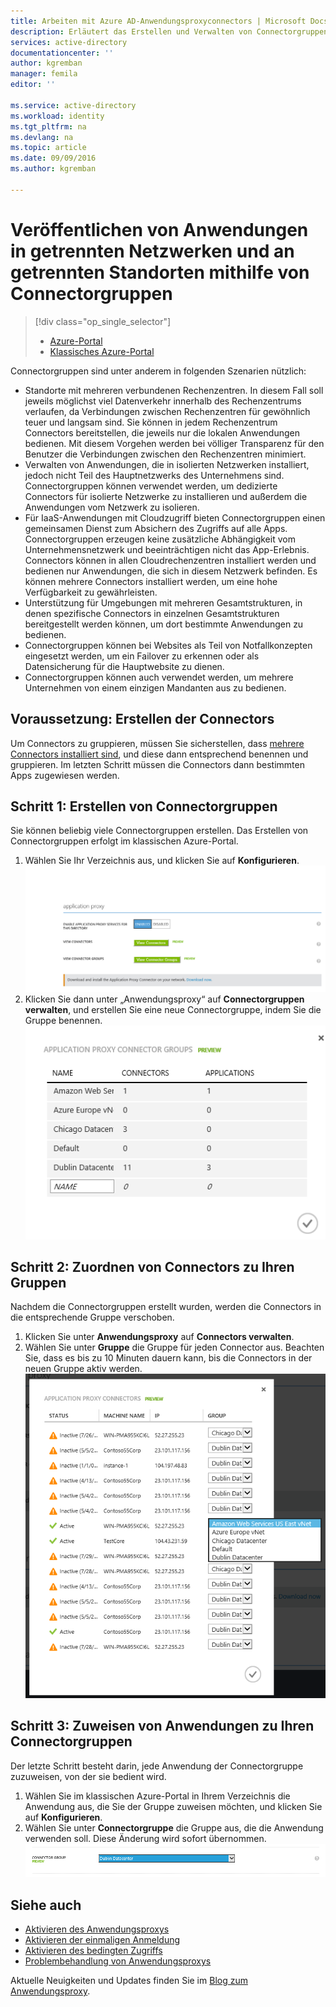 ```yaml
---
title: Arbeiten mit Azure AD-Anwendungsproxyconnectors | Microsoft Docs
description: Erläutert das Erstellen und Verwalten von Connectorgruppen im Azure AD-Anwendungsproxy.
services: active-directory
documentationcenter: ''
author: kgremban
manager: femila
editor: ''

ms.service: active-directory
ms.workload: identity
ms.tgt_pltfrm: na
ms.devlang: na
ms.topic: article
ms.date: 09/09/2016
ms.author: kgremban

---
```

# Veröffentlichen von Anwendungen in getrennten Netzwerken und an getrennten Standorten mithilfe von Connectorgruppen
> [!div class="op_single_selector"]
> * [Azure-Portal](active-directory-application-proxy-connectors-azure-portal.md)
> * [Klassisches Azure-Portal](active-directory-application-proxy-connectors.md)
> 
> 

Connectorgruppen sind unter anderem in folgenden Szenarien nützlich:

* Standorte mit mehreren verbundenen Rechenzentren. In diesem Fall soll jeweils möglichst viel Datenverkehr innerhalb des Rechenzentrums verlaufen, da Verbindungen zwischen Rechenzentren für gewöhnlich teuer und langsam sind. Sie können in jedem Rechenzentrum Connectors bereitstellen, die jeweils nur die lokalen Anwendungen bedienen. Mit diesem Vorgehen werden bei völliger Transparenz für den Benutzer die Verbindungen zwischen den Rechenzentren minimiert.
* Verwalten von Anwendungen, die in isolierten Netzwerken installiert, jedoch nicht Teil des Hauptnetzwerks des Unternehmens sind. Connectorgruppen können verwendet werden, um dedizierte Connectors für isolierte Netzwerke zu installieren und außerdem die Anwendungen vom Netzwerk zu isolieren.
* Für IaaS-Anwendungen mit Cloudzugriff bieten Connectorgruppen einen gemeinsamen Dienst zum Absichern des Zugriffs auf alle Apps. Connectorgruppen erzeugen keine zusätzliche Abhängigkeit vom Unternehmensnetzwerk und beeinträchtigen nicht das App-Erlebnis. Connectors können in allen Cloudrechenzentren installiert werden und bedienen nur Anwendungen, die sich in diesem Netzwerk befinden. Es können mehrere Connectors installiert werden, um eine hohe Verfügbarkeit zu gewährleisten.
* Unterstützung für Umgebungen mit mehreren Gesamtstrukturen, in denen spezifische Connectors in einzelnen Gesamtstrukturen bereitgestellt werden können, um dort bestimmte Anwendungen zu bedienen.
* Connectorgruppen können bei Websites als Teil von Notfallkonzepten eingesetzt werden, um ein Failover zu erkennen oder als Datensicherung für die Hauptwebsite zu dienen.
* Connectorgruppen können auch verwendet werden, um mehrere Unternehmen von einem einzigen Mandanten aus zu bedienen.

## Voraussetzung: Erstellen der Connectors
Um Connectors zu gruppieren, müssen Sie sicherstellen, dass [mehrere Connectors installiert sind](active-directory-application-proxy-enable.md), und diese dann entsprechend benennen und gruppieren. Im letzten Schritt müssen die Connectors dann bestimmten Apps zugewiesen werden.

## Schritt 1: Erstellen von Connectorgruppen
Sie können beliebig viele Connectorgruppen erstellen. Das Erstellen von Connectorgruppen erfolgt im klassischen Azure-Portal.

1. Wählen Sie Ihr Verzeichnis aus, und klicken Sie auf **Konfigurieren**. ![Screenshot zum Konfigurieren des Anwendungsproxys – Klicken auf „Connectorgruppen verwalten“](./media/active-directory-application-proxy-connectors/app_proxy_connectors_creategroup.png)
2. Klicken Sie dann unter „Anwendungsproxy“ auf **Connectorgruppen verwalten**, und erstellen Sie eine neue Connectorgruppe, indem Sie die Gruppe benennen. ![Screenshot zu Connectorgruppen für Anwendungsproxys – neue Gruppe benennen](./media/active-directory-application-proxy-connectors/app_proxy_connectors_namegroup.png)

## Schritt 2: Zuordnen von Connectors zu Ihren Gruppen
Nachdem die Connectorgruppen erstellt wurden, werden die Connectors in die entsprechende Gruppe verschoben.

1. Klicken Sie unter **Anwendungsproxy** auf **Connectors verwalten**.
2. Wählen Sie unter **Gruppe** die Gruppe für jeden Connector aus. Beachten Sie, dass es bis zu 10 Minuten dauern kann, bis die Connectors in der neuen Gruppe aktiv werden. ![Screenshot zu Anwendungsproxyconnectors – Gruppe aus dem Dropdown-Menü auswählen](./media/active-directory-application-proxy-connectors/app_proxy_connectors_connectorlist.png)

## Schritt 3: Zuweisen von Anwendungen zu Ihren Connectorgruppen
Der letzte Schritt besteht darin, jede Anwendung der Connectorgruppe zuzuweisen, von der sie bedient wird.

1. Wählen Sie im klassischen Azure-Portal in Ihrem Verzeichnis die Anwendung aus, die Sie der Gruppe zuweisen möchten, und klicken Sie auf **Konfigurieren**.
2. Wählen Sie unter **Connectorgruppe** die Gruppe aus, die die Anwendung verwenden soll. Diese Änderung wird sofort übernommen. ![Screenshot zu Anwendungsproxy-Connectorgruppen – Gruppe aus dem Dropdown-Menü auswählen](./media/active-directory-application-proxy-connectors/app_proxy_connectors_newgroup.png)

## Siehe auch
* [Aktivieren des Anwendungsproxys](active-directory-application-proxy-enable.md)
* [Aktivieren der einmaligen Anmeldung](active-directory-application-proxy-sso-using-kcd.md)
* [Aktivieren des bedingten Zugriffs](active-directory-application-proxy-conditional-access.md)
* [Problembehandlung von Anwendungsproxys](active-directory-application-proxy-troubleshoot.md)

Aktuelle Neuigkeiten und Updates finden Sie im [Blog zum Anwendungsproxy](http://blogs.technet.com/b/applicationproxyblog/).

<!---HONumber=AcomDC_0914_2016-->